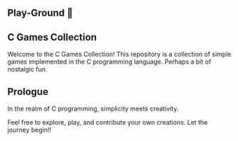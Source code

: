## Play-Ground 🤫

## C Games Collection

Welcome to the C Games Collection! This repository is a collection of simple games implemented in the C programming language. Perhaps a bit of nostalgic fun.

## Prologue

In the realm of C programming, simplicity meets creativity.

Feel free to explore, play, and contribute your own creations. Let the journey begin!!
